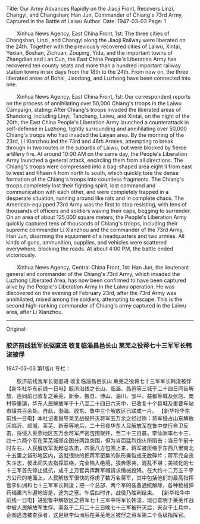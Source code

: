 Title: Our Army Advances Rapidly on the Jiaoji Front, Recovers Linzi, Changyi, and Changshan; Han Jun, Commander of Chiang's 73rd Army, Captured in the Battle of Laiwu
Author:
Date: 1947-03-03
Page: 1

　　Xinhua News Agency, East China Front, 1st: The three cities of Changshan, Linzi, and Changyi along the Jiaoji Railway were liberated on the 24th. Together with the previously recovered cities of Laiwu, Xintai, Yexian, Boshan, Zichuan, Zouping, Yidu, and the important towns of Zhangdian and Lan Cun, the East China People's Liberation Army has recovered ten county seats and more than a hundred important railway station towns in six days from the 18th to the 24th. From now on, the three liberated areas of Bohai, Jiaodong, and Luzhong have been connected into one.

　　Xinhua News Agency, East China Front, 1st: Our correspondent reports on the process of annihilating over 50,000 Chiang's troops in the Laiwu Campaign, stating: After Chiang's troops invaded the liberated areas of Shandong, including Linyi, Tancheng, Laiwu, and Xintai, on the night of the 20th, the East China People's Liberation Army launched a counterattack in self-defense in Luzhong, tightly surrounding and annihilating over 50,000 Chiang's troops who had invaded the Laiyan area. By the morning of the 23rd, Li Xianzhou led the 73rd and 46th Armies, attempting to break through in two routes in the suburbs of Laiwu, but were blocked by fierce artillery fire. At around 10:00 AM on the same day, the People's Liberation Army launched a general attack, encircling them from all directions. The Chiang's troops were compressed into a bag-shaped area eight li from east to west and fifteen li from north to south, which quickly tore the dense formation of the Chiang's troops into countless fragments. The Chiang's troops completely lost their fighting spirit, lost command and communication with each other, and were completely trapped in a desperate situation, running around like rats and in complete chaos. The American-equipped 73rd Army was the first to stop resisting, with tens of thousands of officers and soldiers waving their caps, begging to surrender. On an area of about 125,000 square meters, the People's Liberation Army quickly captured tens of thousands of Chiang's troops, including their supreme commander Li Xianzhou and the commander of the 73rd Army, Han Jun, disarming the equipment of a headquarters and two armies. All kinds of guns, ammunition, supplies, and vehicles were scattered everywhere, blocking the roads. At about 4:00 PM, the battle ended victoriously.

　　Xinhua News Agency, Central China Front, 1st: Han Jun, the lieutenant general and commander of the Chiang's 73rd Army, which invaded the Luzhong Liberated Area, has now been confirmed to have been captured alive by the People's Liberation Army in the Laiwu operation. He was discovered on the evening of February 23rd, after the 73rd Army was annihilated, mixed among the soldiers, attempting to escape. This is the second high-ranking commander of Chiang's army captured in the Laiwu area, after Li Xianzhou.



<hr /> 

Original: 


### 胶济前线我军长驱直进  收复临淄昌邑长山  莱芜之役蒋七十三军军长韩浚被俘

1947-03-03
第1版()
专栏：

　　胶济前线我军长驱直进
    收复临淄昌邑长山
    莱芜之役蒋七十三军军长韩浚被俘
    【新华社华东前线一日电】胶济沿线之长山、临淄、昌邑等三城于二十四日同告解放，连同前已收复之莱芜、新泰、掖县、博山、淄川、邹平、益都等城及张店、罱村等重镇，华东人民解放军于十八至二十四日六天中，已收复十个县城及重要车站市镇共百余处。自此，渤海、胶东、鲁中三个解放区已联成一片。
    【新华社华东前线一日电】本社记者报导莱芜战役歼灭蒋军五万余之经过称：蒋军侵占山东解放区临沂、郯城、莱芜、新泰等地后，二十日夜华东人民解放军在鲁中举行自卫反击，将侵入莱燕地区五万余蒋军严密包围聚歼，至二十三日晨，李仙洲率七十三、四十六两个军在莱芜城郊企图分两路突围，但为当面猛烈炮火所阻击；当日午前十时左右，人民解放军发起总攻击，四面八方包围上来，蒋军被压缩于东西八里南北十五里之袋形地区内，这就很快的把蒋军密集的队形撕裂成无数碎片；蒋军完全丧失斗志，彼此间失去指挥联络，完全陷入绝境，狼奔豕突，混乱不堪；美械化的七十三军首先停止抵抗，成千上万官兵挥舞军帽请求缴械投降。在大约十二万五千平方公尺的地面上，人民解放军很快的俘虏了数万名蒋军，其中包括他们的最高指挥官李仙洲和七十三军军长韩浚；把一个总部、两个军的装备通统解除，各种枪械弹药辎重汽车遍地皆是，途为之塞。午后四时许，战役乃胜利结束。
    【新华社华中前线一日电】进犯鲁中解放区之蒋军七十三军中将军长韩浚，现已查明于莱芜作战中被人民解放军生俘。渠系于二月二十三日晚七十三军被歼灭后，夹杂于士兵中，企图逃逸被查获者，这是继李仙洲后在莱芜地区被俘之蒋军第二个高级指挥官。
